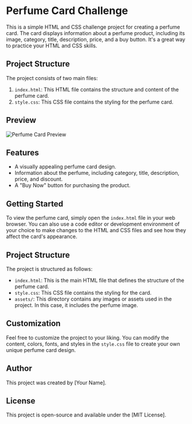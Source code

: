 # Perfume Card Challenge

This is a simple HTML and CSS challenge project for creating a perfume card. The card displays information about a perfume product, including its image, category, title, description, price, and a buy button. It's a great way to practice your HTML and CSS skills.

## Project Structure

The project consists of two main files:

1. `index.html`: This HTML file contains the structure and content of the perfume card.
2. `style.css`: This CSS file contains the styling for the perfume card.

## Preview

![Perfume Card Preview](./assets/perfume-card-preview.png)

## Features

- A visually appealing perfume card design.
- Information about the perfume, including category, title, description, price, and discount.
- A "Buy Now" button for purchasing the product.

## Getting Started

To view the perfume card, simply open the `index.html` file in your web browser. You can also use a code editor or development environment of your choice to make changes to the HTML and CSS files and see how they affect the card's appearance.

## Project Structure

The project is structured as follows:

- `index.html`: This is the main HTML file that defines the structure of the perfume card.
- `style.css`: This CSS file contains the styling for the card.
- `assets/`: This directory contains any images or assets used in the project. In this case, it includes the perfume image.

## Customization

Feel free to customize the project to your liking. You can modify the content, colors, fonts, and styles in the `style.css` file to create your own unique perfume card design.

## Author

This project was created by [Your Name].

## License

This project is open-source and available under the [MIT License].
